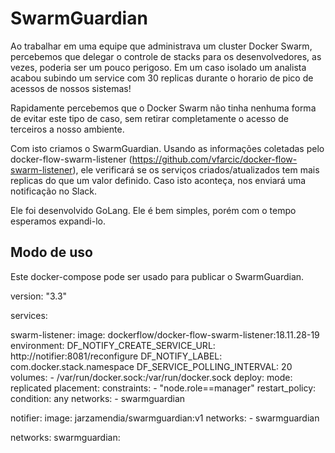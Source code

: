# SwarmGuardian

Ao trabalhar em uma equipe que administrava um cluster Docker Swarm, percebemos que delegar o controle de stacks para os desenvolvedores, as vezes, poderia ser um pouco perigoso. Em um caso isolado um analista acabou subindo um service com 30 replicas durante o horario de pico de acessos de nossos sistemas!

Rapidamente percebemos que o Docker Swarm não tinha nenhuma forma de evitar este tipo de caso, sem retirar completamente o acesso de terceiros a nosso ambiente.

Com isto criamos o SwarmGuardian. Usando as informações coletadas pelo docker-flow-swarm-listener (https://github.com/vfarcic/docker-flow-swarm-listener), ele verificará se os serviços criados/atualizados tem mais replicas do que um valor definido. Caso isto aconteça, nos enviará uma notificação no Slack.

Ele foi desenvolvido GoLang. Ele é bem simples, porém com o tempo esperamos expandi-lo.

## Modo de uso

Este docker-compose pode ser usado para publicar o SwarmGuardian.

version: "3.3"

services:

  swarm-listener:
    image: dockerflow/docker-flow-swarm-listener:18.11.28-19
    environment:
      DF_NOTIFY_CREATE_SERVICE_URL: http://notifier:8081/reconfigure
      DF_NOTIFY_LABEL: com.docker.stack.namespace
      DF_SERVICE_POLLING_INTERVAL: 20
    volumes:
      - /var/run/docker.sock:/var/run/docker.sock
    deploy:
      mode: replicated
      placement:
        constraints:
          - "node.role==manager"
      restart_policy:
        condition: any
    networks:
      - swarmguardian

  notifier:
    image: jarzamendia/swarmguardian:v1
    networks:
      - swarmguardian

networks:
  swarmguardian: